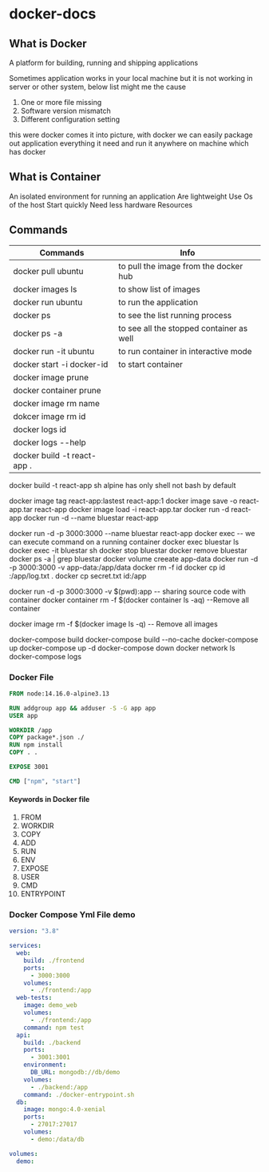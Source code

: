 # docker-docs

## What is Docker
 A platform for building, running and shipping applications 

Sometimes application works in your local machine but it is not working in server or other system, below list might me the cause

1. One or more file missing
2. Software version mismatch
3. Different configuration setting

this were docker comes it into picture, with docker we can easily package out application everything it need and run it anywhere on machine which has docker 

## What is Container

An isolated environment for running an application
Are lightweight
Use Os of the host
Start quickly
Need less hardware Resources

## Commands

| Commands                    | Info                                     |
| --------------------------- | ---------------------------------------- |
| docker pull ubuntu          | to pull the image from the docker hub    |
| docker images ls            | to show list of images                   |
| docker run ubuntu           | to run the application                   |
| docker ps                   | to see the list running process          |
| docker ps -a                | to see all the stopped container as well |
| docker run -it ubuntu       | to run container in interactive mode     |
| docker start -i docker-id   | to start container                       |
| docker image prune          |                                          |
| docker container prune      |                                          |
| docker image rm name        |                                          |
| dokcer image rm id          |                                          |
| docker logs id              |                                          |
| docker logs --help          |                                          |
| docker build -t react-app . |                                          |


docker build -t react-app sh alpine has only shell not bash by default


docker image tag react-app:lastest react-app:1
docker image save -o react-app.tar react-app
docker image load -i react-app.tar
docker run -d react-app 
docker run -d --name bluestar react-app

docker run -d -p 3000:3000 --name bluestar react-app
docker exec  -- we can execute command on a running container
docker exec bluestar ls 
docker exec -it bluestar sh 
docker stop bluestar
docker remove bluestar
docker ps -a | grep bluestar
docker volume creeate app-data
docker run -d -p 3000:3000 -v app-data:/app/data
docker rm -f id
docker cp id :/app/log.txt  . 
docker cp secret.txt id:/app

docker run -d -p 3000:3000 -v $(pwd):app -- sharing source code with container
docker container rm -f $(docker container ls -aq) --Remove all container

docker image rm -f $(docker image ls -q) --  Remove all images

docker-compose build
docker-compose build --no-cache
docker-compose up
docker-compose up -d
docker-compose down
docker network ls 
docker-compose logs
### Docker File 

```Dockerfile
FROM node:14.16.0-alpine3.13

RUN addgroup app && adduser -S -G app app
USER app

WORKDIR /app
COPY package*.json ./
RUN npm install
COPY . . 

EXPOSE 3001 

CMD ["npm", "start"]
```
#### Keywords in Docker file

1. FROM
2. WORKDIR
3. COPY
4. ADD
5. RUN
6. ENV
7. EXPOSE
8. USER
9. CMD
10. ENTRYPOINT

### Docker Compose Yml File demo

``` yml
version: "3.8"

services:
  web:
    build: ./frontend
    ports:
      - 3000:3000
    volumes:
      - ./frontend:/app
  web-tests:
    image: demo_web
    volumes:
      - ./frontend:/app
    command: npm test
  api:
    build: ./backend
    ports:
      - 3001:3001
    environment:
      DB_URL: mongodb://db/demo
    volumes:
      - ./backend:/app
    command: ./docker-entrypoint.sh
  db:
    image: mongo:4.0-xenial
    ports:
      - 27017:27017
    volumes:
      - demo:/data/db

volumes:
  demo:
```
